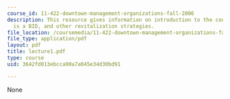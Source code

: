 ```yaml
---
course_id: 11-422-downtown-management-organizations-fall-2006
description: This resource gives information on introduction to the course, and what
  is a BID, and other revitalization strategies.
file_location: /coursemedia/11-422-downtown-management-organizations-fall-2006/3642fd013ebcca90a7a045e34d30bd91_lecture1.pdf
file_type: application/pdf
layout: pdf
title: lecture1.pdf
type: course
uid: 3642fd013ebcca90a7a045e34d30bd91

---
```

None